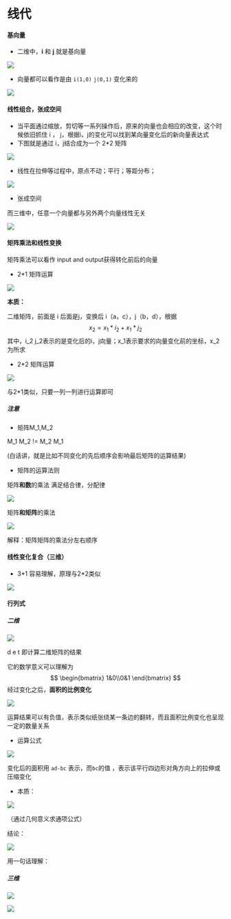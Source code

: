 # 线代

#### 基向量

- 二维中，**i** 和 **j** 就是基向量

![](https://s6.jpg.cm/2021/12/12/L6Pq1L.png)

- 向量都可以看作是由 `i(1,0)` `j(0,1)` 变化来的

![](https://s6.jpg.cm/2021/12/12/L6LiMT.png)



#### 线性组合，张成空间

- 当平面通过缩放，剪切等一系列操作后，原来的向量也会相应的改变，这个时候依旧抓住 i ， j，根据i，j的变化可以找到某向量变化后的新向量表达式
- 下图就是通过 i，j结合成为一个 2*2 矩阵

![](https://s6.jpg.cm/2021/12/12/L6LO9h.png)



- 线性在拉伸等过程中，原点不动；平行；等距分布；

![](https://s4.ax1x.com/2021/12/12/obXrlV.png)



- 张成空间

而三维中，任意一个向量都与另外两个向量线性无关

![](https://s6.jpg.cm/2021/12/12/L6PlQi.png)



#### 矩阵乘法和线性变换

矩阵乘法可以看作 input and output获得转化前后的向量

- 2*1 矩阵运算

![](https://s4.ax1x.com/2021/12/12/objXbF.png)

**本质：**

二维矩阵，前面是 i 后面是j，变换后 i（a，c），j（b，d），根据
$$
x_2=x_1*i_2+x_1*j_2
$$
其中，i_2 j_2表示的是变化后的i，j向量；x_1表示要求的向量变化前的坐标，x_2为所求

- 2*2 矩阵运算

![](https://s4.ax1x.com/2021/12/12/obvpCR.png)

与2*1类似，只要一列一列进行运算即可



##### 注意

- 矩阵M_1,M_2  

M_1 M_2   !=  M_2 M_1

(白话讲，就是比如不同变化的先后顺序会影响最后矩阵的运算结果)

- 矩阵的运算法则

矩阵**和数**的乘法    满足结合律，分配律

![](https://s4.ax1x.com/2021/12/12/oqi4VP.png)



矩阵**和矩阵**的乘法

![](https://s4.ax1x.com/2021/12/12/oqFC24.png)

解释：矩阵矩阵的乘法分左右顺序





#### 线性变化复合（三维）

- 3\*1 容易理解，原理与2\*2类似

![](https://s4.ax1x.com/2021/12/12/obzTCd.png)





#### 行列式

##### 二维

![](https://s4.ax1x.com/2021/12/12/oqSaRA.png)



d e t 即计算二维矩阵的结果

它的数学意义可以理解为
$$
\begin{bmatrix} 1&0\\0&1 \end{bmatrix}
$$
经过变化之后，**面积的比例变化**

![](https://s4.ax1x.com/2021/12/12/oqphfH.png)

运算结果可以有负值，表示类似纸张绕某一条边的翻转，而且面积比例变化也呈现一定的数量关系



- 运算公式

![](https://s4.ax1x.com/2021/12/12/oq9mcR.png)



变化后的面积用 `ad-bc` 表示，而`bc`的值 ，表示该平行四边形对角方向上的拉伸或压缩变化



- 本质：

![](https://s4.ax1x.com/2021/12/12/oq9DUS.png)

（通过几何意义求通项公式）

结论：

![](https://s4.ax1x.com/2021/12/12/oqCVVf.png)

用一句话理解：



##### 三维

![](https://s4.ax1x.com/2021/12/12/oqCkrt.png)



![](https://s4.ax1x.com/2021/12/12/oq9xUO.png)

